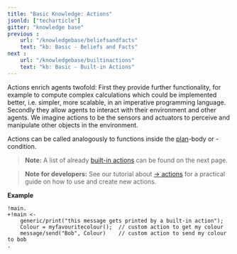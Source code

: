 ```yaml
---
title: "Basic Knowledge: Actions"
jsonld: ["techarticle"]
gitter: "knowledge base"
previous :
    url: "/knowledgebase/beliefsandfacts"
    text: "kb: Basic - Beliefs and Facts"
next :
    url: "/knowledgebase/builtinactions"
    text: "kb: Basic - Built-in Actions"
---
```


Actions enrich agents twofold: First they provide further functionality, for example to compute complex calculations which could be implemented better, i.e. simpler, more scalable, in an imperative programming language. Secondly they allow agents to interact with their environment and other agents.
We imagine actions to be the sensors and actuators to perceive and manipulate other objects in the environment.

Actions can be called analogously to functions inside the [plan](../plansandrules)-body or -condition.

> **Note:** A list of already [built-in actions](../builtinactions) can be found on the next page.

<p></p>

> **Note for developers:** See our tutorial about [$\to$ actions](/tutorials/actions/) for a practical guide on how to use and create new actions.


**Example**

```agentspeak
!main.
+!main <-
    generic/print("this message gets printed by a built-in action");
    Colour = myfavouritecolour();  // custom action to get my colour
    message/send("Bob", Colour)    // custom action to send my colour to bob
.
```